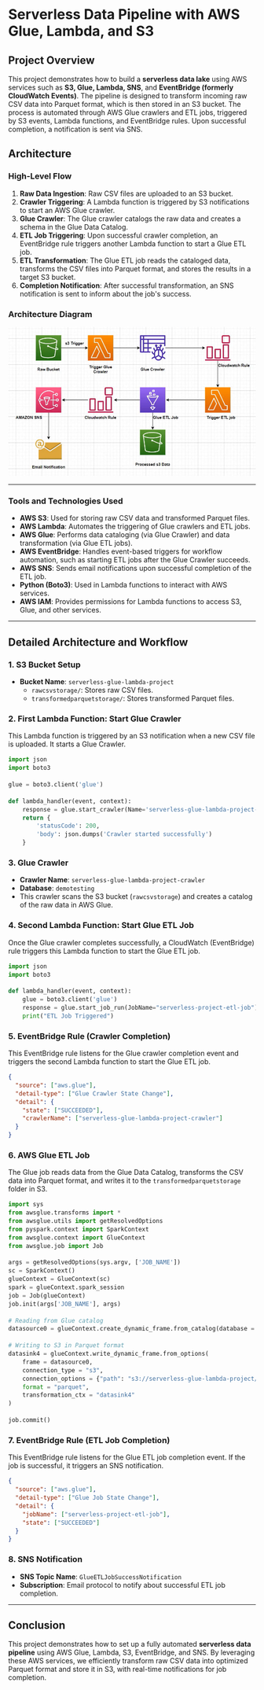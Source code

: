 # Serverless Data Pipeline with AWS Glue, Lambda, and S3 

## Project Overview
This project demonstrates how to build a **serverless data lake** using AWS services such as **S3, Glue, Lambda, SNS**, and **EventBridge (formerly CloudWatch Events)**. The pipeline is designed to transform incoming raw CSV data into Parquet format, which is then stored in an S3 bucket. The process is automated through AWS Glue crawlers and ETL jobs, triggered by S3 events, Lambda functions, and EventBridge rules. Upon successful completion, a notification is sent via SNS.

## Architecture

### High-Level Flow
1. **Raw Data Ingestion**: Raw CSV files are uploaded to an S3 bucket.
2. **Crawler Triggering**: A Lambda function is triggered by S3 notifications to start an AWS Glue crawler.
3. **Glue Crawler**: The Glue crawler catalogs the raw data and creates a schema in the Glue Data Catalog.
4. **ETL Job Triggering**: Upon successful crawler completion, an EventBridge rule triggers another Lambda function to start a Glue ETL job.
5. **ETL Transformation**: The Glue ETL job reads the cataloged data, transforms the CSV files into Parquet format, and stores the results in a target S3 bucket.
6. **Completion Notification**: After successful transformation, an SNS notification is sent to inform about the job's success.

### Architecture Diagram
![](https://github.com/vighneshbuddhivant/Serverless-Data-Lake-Pipeline-with-AWS-Glue-Lambda-S3/blob/02bac742234776f0dd7b9447b3e8fea51d770bb9/glue-lambda-pipeline-arch.png)

---
### Tools and Technologies Used

- **AWS S3**: Used for storing raw CSV data and transformed Parquet files.
- **AWS Lambda**: Automates the triggering of Glue crawlers and ETL jobs.
- **AWS Glue**: Performs data cataloging (via Glue Crawler) and data transformation (via Glue ETL jobs).
- **AWS EventBridge**: Handles event-based triggers for workflow automation, such as starting ETL jobs after the Glue Crawler succeeds.
- **AWS SNS**: Sends email notifications upon successful completion of the ETL job.
- **Python (Boto3)**: Used in Lambda functions to interact with AWS services.
- **AWS IAM**: Provides permissions for Lambda functions to access S3, Glue, and other services.

---

## Detailed Architecture and Workflow

### 1. **S3 Bucket Setup**
- **Bucket Name**: `serverless-glue-lambda-project`
    - `rawcsvstorage/`: Stores raw CSV files.
    - `transformedparquetstorage/`: Stores transformed Parquet files.

### 2. **First Lambda Function: Start Glue Crawler**
This Lambda function is triggered by an S3 notification when a new CSV file is uploaded. It starts a Glue Crawler.

```python
import json
import boto3

glue = boto3.client('glue')

def lambda_handler(event, context):
    response = glue.start_crawler(Name='serverless-glue-lambda-project-crawler')
    return {
        'statusCode': 200,
        'body': json.dumps('Crawler started successfully')
    }
```

### 3. **Glue Crawler**
- **Crawler Name**: `serverless-glue-lambda-project-crawler`
- **Database**: `demotesting`
- This crawler scans the S3 bucket (`rawcsvstorage`) and creates a catalog of the raw data in AWS Glue.

### 4. **Second Lambda Function: Start Glue ETL Job**
Once the Glue crawler completes successfully, a CloudWatch (EventBridge) rule triggers this Lambda function to start the Glue ETL job.

```python
import json
import boto3

def lambda_handler(event, context):
    glue = boto3.client('glue')
    response = glue.start_job_run(JobName="serverless-project-etl-job")
    print("ETL Job Triggered")
```

### 5. **EventBridge Rule (Crawler Completion)**
This EventBridge rule listens for the Glue crawler completion event and triggers the second Lambda function to start the Glue ETL job.

```json
{
  "source": ["aws.glue"],
  "detail-type": ["Glue Crawler State Change"],
  "detail": {
    "state": ["SUCCEEDED"],
    "crawlerName": ["serverless-glue-lambda-project-crawler"]
  }
}
```

### 6. **AWS Glue ETL Job**
The Glue job reads data from the Glue Data Catalog, transforms the CSV data into Parquet format, and writes it to the `transformedparquetstorage` folder in S3.

```python
import sys
from awsglue.transforms import *
from awsglue.utils import getResolvedOptions
from pyspark.context import SparkContext
from awsglue.context import GlueContext
from awsglue.job import Job

args = getResolvedOptions(sys.argv, ['JOB_NAME'])
sc = SparkContext()
glueContext = GlueContext(sc)
spark = glueContext.spark_session
job = Job(glueContext)
job.init(args['JOB_NAME'], args)

# Reading from Glue catalog
datasource0 = glueContext.create_dynamic_frame.from_catalog(database = "demotesting", table_name = "rawcsvstorage", transformation_ctx = "datasource0")

# Writing to S3 in Parquet format
datasink4 = glueContext.write_dynamic_frame.from_options(
    frame = datasource0,
    connection_type = "s3",
    connection_options = {"path": "s3://serverless-glue-lambda-project/transformedparquetstorage/"},
    format = "parquet",
    transformation_ctx = "datasink4"
)

job.commit()
```

### 7. **EventBridge Rule (ETL Job Completion)**
This EventBridge rule listens for the Glue ETL job completion event. If the job is successful, it triggers an SNS notification.

```json
{
  "source": ["aws.glue"],
  "detail-type": ["Glue Job State Change"],
  "detail": {
    "jobName": ["serverless-project-etl-job"],
    "state": ["SUCCEEDED"]
  }
}
```

### 8. **SNS Notification**
- **SNS Topic Name**: `GlueETLJobSuccessNotification`
- **Subscription**: Email protocol to notify about successful ETL job completion.

---

## Conclusion
This project demonstrates how to set up a fully automated **serverless data pipeline** using AWS Glue, Lambda, S3, EventBridge, and SNS. By leveraging these AWS services, we efficiently transform raw CSV data into optimized Parquet format and store it in S3, with real-time notifications for job completion.

